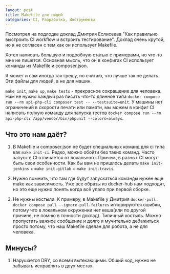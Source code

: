 ```yaml
---
layout: post
title: Makefile для людей
categories: CI, Разработка, Инструменты
---
```


Посмотрел на подлодке доклад Дмитрия Еслисеева "Как правильно выстроить CI workflow и встроить тестирование". Доклад очень крутой, но я не согласен с тем как он использует Makefile.

Хотел написать большую и подробную статью с примерами, но что-то мне не пишется. Основная мысль, что он в конфигах CI использует команды из Makefile и composer.json. 

Я может и сам иногда так грешу, но считаю, что лучше так не делать. Эти файлы для людей, а не для машин. 

`make init`, `make up`, `make tests` - прекрасное сокращение для человека. Нам не нужно каждый раз писать что-то длинное типа `docker compose run --rm api-php-cli composer test -- --testsuite=unit`. У машины нет ограничений в скорости печати или памяти, мы можем в конфиг CI написать полную команду для запуска тестов `docker compose run --rm api-php-cli /app/vendor/bin/phpunit --colors=always`. 

## Что это нам даёт? 

1. В Makefile и composer.json не будет специальных команд для ci типа как `make init-ci`. Редко, можно обойти без таких команд. Часто запуск в CI отличается от локального. Причем, в разных CI могут быть свои особенности. Как бы вам не пришлось делать `make init-jenkins` + `make init-gitlab` + `make init-travis`.


2. Нужно помнить, что там где будут запускаться команды нужен еще make как зависимость. Уже все образы из docker-hub нам подходят, но это еще нужно понять когда всё упало при первой сборке. 


3. Не нужны костыли. К примеру, в Makefile у Дмитрия `docker-pull: docker compose pull --ignore-pull-failures` игнорируются ошибки, потому что в локальном окружении нет кеша(или по другой причине, не помню в точности доклад). Типичный костыль. Можно пропустить важное сообщение и долго и мучительно дебажиться просто потому, что наш Makefile сделан для робота, а не для человека. 


## Минусы? 

1. Нарушается DRY, со всеми вытекающими. Общий код, нужно не забывать исправлять в двух местах. 



